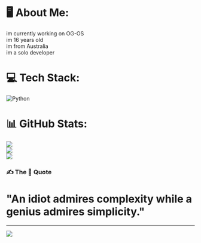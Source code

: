 # 🖥️ About Me:
im currently working on OG-OS<br>im 16 years old<br>im from Australia<br>im a solo developer<br>


# 💻 Tech Stack:
![Python](https://img.shields.io/badge/python-3670A0?style=for-the-badge&logo=python&logoColor=ffdd54)
# 📊 GitHub Stats:
![](https://github-readme-stats.vercel.app/api?username=og-technologies&theme=shadow_green&hide_border=false&include_all_commits=true&count_private=false)<br/>
![](https://github-readme-streak-stats.herokuapp.com/?user=og-technologies&theme=shadow_green&hide_border=false)<br/>
![](https://github-readme-stats.vercel.app/api/top-langs/?username=og-technologies&theme=shadow_green&hide_border=false&include_all_commits=true&count_private=false&layout=compact)

### ✍️ The 🐐 Quote
# "An idiot admires complexity while a genius admires simplicity."

---
[![](https://visitcount.itsvg.in/api?id=og-technologies&icon=9&color=3)](https://visitcount.itsvg.in)

<!-- Proudly created with GPRM ( https://gprm.itsvg.in ) -->
